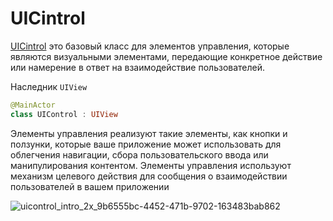 # UICintrol

[UICintrol](https://developer.apple.com/documentation/uikit/uicontrol) это базовый класс для элементов управления, которые являются визуальными элементами, передающие конкретное действие или намерение в ответ на взаимодействие пользователей.

Наследник `UIView`
```swift
@MainActor
class UIControl : UIView
````
Элементы управления реализуют такие элементы, как кнопки и ползунки, которые ваше приложение может использовать для облегчения навигации, сбора пользовательского ввода или манипулирования контентом. Элементы управления используют механизм целевого действия для сообщения о взаимодействии пользователей в вашем приложении

![uicontrol_intro_2x_9b6555bc-4452-471b-9702-163483bab862](https://github.com/DenDmitriev/iOS-Interview/assets/65191747/c0e324f6-9f27-4d64-bfbf-dd4672badb3c)
